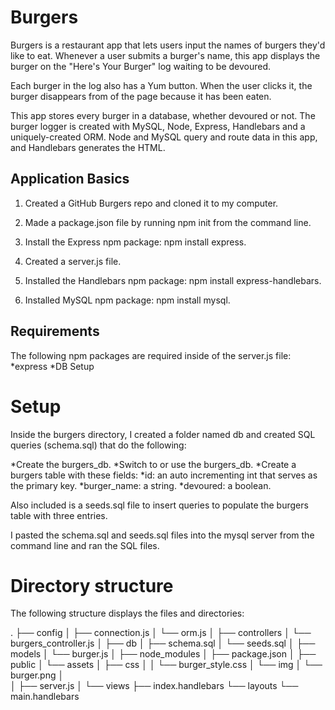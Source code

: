 # Burgers

Burgers is a restaurant app that lets users input the names of burgers they'd like to eat. Whenever a user submits a burger's name, this app displays the burger on the "Here's Your Burger" log waiting to be devoured.

Each burger in the log also has a Yum button. When the user clicks it, the burger disappears from of the page because it has been eaten.

This app stores every burger in a database, whether devoured or not. The burger logger is created with MySQL, Node, Express, Handlebars and a uniquely-created ORM.   Node and MySQL query and route data in this app, and Handlebars  generates the HTML.

## Application Basics

1. Created a GitHub Burgers repo and cloned it to my computer.

2. Made a package.json file by running npm init from the command line.

3. Install the Express npm package: npm install express.

4. Created a server.js file.

5. Installed the Handlebars npm package: npm install express-handlebars.

6. Installed MySQL npm package: npm install mysql.

## Requirements
The following npm packages are required inside of the server.js file:
*express
*DB Setup

# Setup  
Inside the burgers directory, I created a folder named db and created SQL queries (schema.sql) that do the following:

*Create the burgers_db.
*Switch to or use the burgers_db.
*Create a burgers table with these fields:
    *id: an auto incrementing int that serves as the primary key.
    *burger_name: a string.
    *devoured: a boolean.

Also included is a seeds.sql file to insert queries to populate the burgers table with   three entries.

I pasted the schema.sql and seeds.sql files into the mysql server from the command line and ran the SQL files.

# Directory structure
The following structure displays the files and directories:

.
├── config
│   ├── connection.js
│   └── orm.js
│ 
├── controllers
│   └── burgers_controller.js
│
├── db
│   ├── schema.sql
│   └── seeds.sql
│
├── models
│   └── burger.js
│ 
├── node_modules
│ 
├── package.json
│
├── public
│   └── assets
│       ├── css
│       │   └── burger_style.css
│       └── img
│           └── burger.png
│   
│
├── server.js
│
└── views
    ├── index.handlebars
    └── layouts
        └── main.handlebars
